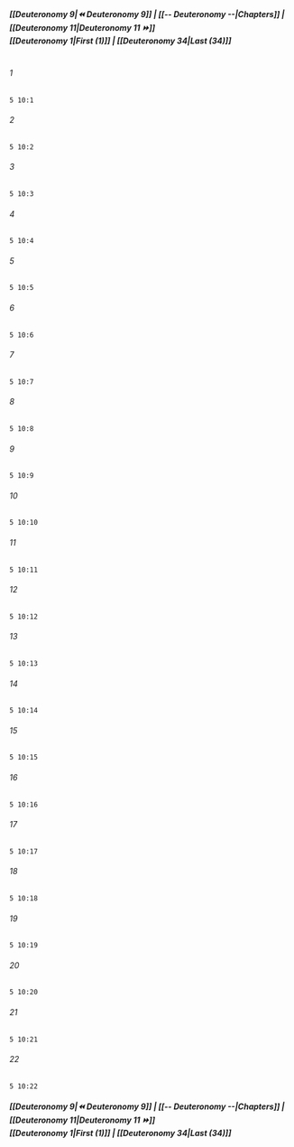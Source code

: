 
##### **[[Deuteronomy 9|⏪ Deuteronomy 9]] | [[-- Deuteronomy --|Chapters]] | [[Deuteronomy 11|Deuteronomy 11 ⏩]]**<br>**[[Deuteronomy 1|First (1)]] | [[Deuteronomy 34|Last (34)]]**<br><br>

###### 1
``` verse
5 10:1
```
###### 2
``` verse
5 10:2
```
###### 3
``` verse
5 10:3
```
###### 4
``` verse
5 10:4
```
###### 5
``` verse
5 10:5
```
###### 6
``` verse
5 10:6
```
###### 7
``` verse
5 10:7
```
###### 8
``` verse
5 10:8
```
###### 9
``` verse
5 10:9
```
###### 10
``` verse
5 10:10
```
###### 11
``` verse
5 10:11
```
###### 12
``` verse
5 10:12
```
###### 13
``` verse
5 10:13
```
###### 14
``` verse
5 10:14
```
###### 15
``` verse
5 10:15
```
###### 16
``` verse
5 10:16
```
###### 17
``` verse
5 10:17
```
###### 18
``` verse
5 10:18
```
###### 19
``` verse
5 10:19
```
###### 20
``` verse
5 10:20
```
###### 21
``` verse
5 10:21
```
###### 22
``` verse
5 10:22
```

##### **[[Deuteronomy 9|⏪ Deuteronomy 9]] | [[-- Deuteronomy --|Chapters]] | [[Deuteronomy 11|Deuteronomy 11 ⏩]]**<br>**[[Deuteronomy 1|First (1)]] | [[Deuteronomy 34|Last (34)]]**
